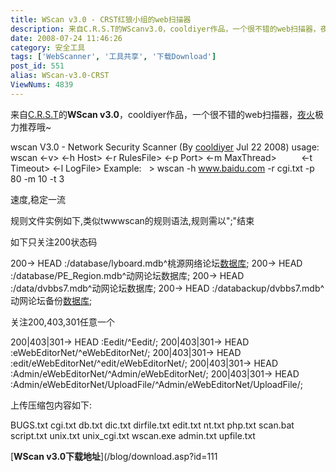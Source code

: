 ```yaml
---
title: WScan v3.0 - CRST红狼小组的web扫描器
description: 来自C.R.S.T的WScanv3.0，cooldiyer作品，一个很不错的web扫描器，夜火极力推荐哦~wscanV3.0-NetworkSecurityScanner(BycooldiyerJul222008)usage:wscan<-v><-hHost><-rRulesFile><-pPort><-mMaxThread>        <-tTimeout><-lLogFile>Example:  >wscan-hwww.baidu.com-rcgi.txt-p80-m10-t3
date: 2008-07-24 11:46:26
category: 安全工具
tags: ['WebScanner', '工具共享', '下载Download']
post_id: 551
alias: WScan-v3.0-CRST
ViewNums: 4839
---
```


来自[C.R.S.T](http://www.crst.com.cn/forum)的**WScan v3.0**，cooldiyer作品，一个很不错的web扫描器，[夜火](/blog/)极力推荐哦~

wscan V3.0 - Network Security Scanner (By [cooldiyer](http://www.xdiyer.com/) Jul 22 2008)
usage: wscan <-v> <-h Host> <-r RulesFile> <-p Port> <-m MaxThread>
         <-t Timeout> <-l LogFile>
Example:
  > wscan -h www.baidu.com -r cgi.txt -p 80 -m 10 -t 3

速度,稳定一流

规则文件实例如下,类似twwwscan的规则语法,规则需以";"结束

如下只关注200状态码

200-> HEAD :/database/lyboard.mdb^桃源网络论坛[数据库](/tags/%E6%95%B0%E6%8D%AE%E5%BA%93);
200-> HEAD :/database/PE_Region.mdb^动网论坛数据库;
200-> HEAD :/data/dvbbs7.mdb^动网论坛数据库;
200-> HEAD :/databackup/dvbbs7.mdb^动网论坛备份[数据库](/blog/html-caozuo-bendi-shujuku);

关注200,403,301任意一个

200|403|301-> HEAD :Eedit/^Eedit/;
200|403|301-> HEAD :eWebEditorNet/^eWebEditorNet/;
200|403|301-> HEAD :edit/eWebEditorNet/^edit/eWebEditorNet/;
200|403|301-> HEAD :Admin/eWebEditorNet/^Admin/eWebEditorNet/;
200|403|301-> HEAD :Admin/eWebEditorNet/UploadFile/^Admin/eWebEditorNet/UploadFile/;

上传压缩包内容如下:

BUGS.txt
cgi.txt
db.txt
dic.txt
dirfile.txt
edit.txt
nt.txt
php.txt
scan.bat
script.txt
unix.txt
unix_cgi.txt
wscan.exe
admin.txt
upfile.txt

[**WScan v3.0下载地址**](/blog/download.asp?id=111

